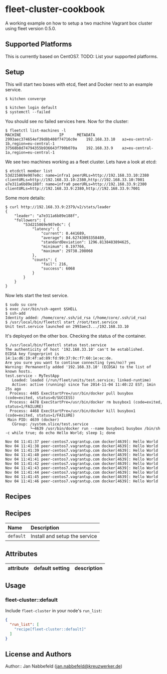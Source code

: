 # fleet-cluster-cookbook

A working example on how to setup a two machine Vagrant box cluster using fleet version 0.5.0.

## Supported Platforms

This is currently based on CentOS7. 
TODO: List your supported platforms.

## Setup

This will start two boxes with etcd, fleet and Docker next to an example service.

```
$ kitchen converge
```

```
$ kitchen login default
$ systemctl --failed
```

You should see no failed services here. Now for the cluster:

```
$ fleetctl list-machines -l
MACHINE					IP		METADATA
2993aec374654ef39d8b408f74716c0e	192.168.33.10	az=eu-central-1b,region=eu-central-1
37568b8d74794355b936643f790b070a	192.168.33.9	az=eu-central-1a,region=eu-central-1
```

We see two machines working as a fleet cluster. Lets have a look at etcd:

```
$ etcdctl member list
53d215869e907e0c: name=infra1 peerURLs=http://192.168.33.10:2380 clientURLs=http://192.168.33.10:2380,http://192.168.33.10:7001
a7e311a6b89e188f: name=infra0 peerURLs=http://192.168.33.9:2380 clientURLs=http://192.168.33.9:2380,http://192.168.33.9:7001
```

Some more details:

```
$ curl http://192.168.33.9:2379/v2/stats/leader
{
    "leader": "a7e311a6b89e188f",
    "followers": {
        "53d215869e907e0c": {
            "latency": {
                "current": 0.441689,
                "average": 84.62743093358489,
                "standardDeviation": 1296.8138483894625,
                "minimum": 0.197766,
                "maximum": 29738.208068
            },
            "counts": {
                "fail": 216,
                "success": 6068
            }
        }
    }
}
```

Now lets start the test service.

```
$ sudo su core
$ exec /usr/bin/ssh-agent $SHELL
$ ssh-add
Identity added: /home/core/.ssh/id_rsa (/home/core/.ssh/id_rsa)
$ /usr/local/bin/fleetctl start /root/test.service
Unit test.service launched on 2993aec3.../192.168.33.10
```

It's deployed on the other box. Checking the status of the container.

```
$ /usr/local/bin/fleetctl status test.service
The authenticity of host '192.168.33.10' can't be established.
ECDSA key fingerprint is 14:1a:d6:19:4f:ad:89:fd:99:37:0c:f7:60:1e:ec:de.
Are you sure you want to continue connecting (yes/no)? yes
Warning: Permanently added '192.168.33.10' (ECDSA) to the list of known hosts.
test.service - MyTestApp
   Loaded: loaded (/run/fleet/units/test.service; linked-runtime)
   Active: active (running) since Tue 2014-11-04 11:40:22 EST; 1min 25s ago
  Process: 4485 ExecStartPre=/usr/bin/docker pull busybox (code=exited, status=0/SUCCESS)
  Process: 4478 ExecStartPre=/usr/bin/docker rm busybox1 (code=exited, status=1/FAILURE)
  Process: 4468 ExecStartPre=/usr/bin/docker kill busybox1 (code=exited, status=1/FAILURE)
 Main PID: 4639 (docker)
   CGroup: /system.slice/test.service
           └─4639 /usr/bin/docker run --name busybox1 busybox /bin/sh -c while true; do echo Hello World; sleep 1; done

Nov 04 11:41:37 peer-centos7.vagrantup.com docker[4639]: Hello World
Nov 04 11:41:38 peer-centos7.vagrantup.com docker[4639]: Hello World
Nov 04 11:41:39 peer-centos7.vagrantup.com docker[4639]: Hello World
Nov 04 11:41:40 peer-centos7.vagrantup.com docker[4639]: Hello World
Nov 04 11:41:41 peer-centos7.vagrantup.com docker[4639]: Hello World
Nov 04 11:41:42 peer-centos7.vagrantup.com docker[4639]: Hello World
Nov 04 11:41:43 peer-centos7.vagrantup.com docker[4639]: Hello World
Nov 04 11:41:44 peer-centos7.vagrantup.com docker[4639]: Hello World
Nov 04 11:41:45 peer-centos7.vagrantup.com docker[4639]: Hello World
Nov 04 11:41:46 peer-centos7.vagrantup.com docker[4639]: Hello World
```
## Recipes

## Recipes
| Name | Description |
|:-----|:------------|
| `default` | Install and setup the service

## Attributes

| attribute | default setting | description |
|:---------------------------------|:---------------|:-----------------------------------------|

## Usage

### fleet-cluster::default

Include `fleet-cluster` in your node's `run_list`:

```json
{
  "run_list": [
    "recipe[fleet-cluster::default]"
  ]
}
```

## License and Authors

Author:: Jan Nabbefeld (jan.nabbefeld@kreuzwerker.de)
